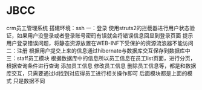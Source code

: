 # JBCC
crm员工管理系统
搭建环境：ssh
一：登录
使用struts2的拦截器进行用户状态验证，如果用户没登录或者登录账号密码有误就会将错误信息回显到登录页面
提示用户登录错误问题，将静态资源放置在WEB-INF下受保护的资源流浪器不能访问
二：注册
根据用户提交上来的信息通过hibernate与数据库交互保存到数据库中
三：staff员工模块
根据数据库中的信息所以员工信息在员工list页面，进行分页，根据查询条件进行查询
添加员工信息
修改员工信息
删除员工信息等，都是和数据库交互，只需要通过Id找到对应得员工进行相关操作即可
后面模块都是上面的模式
只是数据不同
